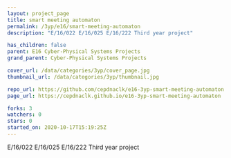 ```yaml
---
layout: project_page
title: smart meeting automaton
permalink: /3yp/e16/smart-meeting-automaton
description: "E/16/022 E/16/025 E/16/222 Third year project"

has_children: false
parent: E16 Cyber-Physical Systems Projects
grand_parent: Cyber-Physical Systems Projects

cover_url: /data/categories/3yp/cover_page.jpg
thumbnail_url: /data/categories/3yp/thumbnail.jpg

repo_url: https://github.com/cepdnaclk/e16-3yp-smart-meeting-automaton
page_url: https://cepdnaclk.github.io/e16-3yp-smart-meeting-automaton

forks: 3
watchers: 0
stars: 0
started_on: 2020-10-17T15:19:25Z
---
```

E/16/022 E/16/025 E/16/222 Third year project

